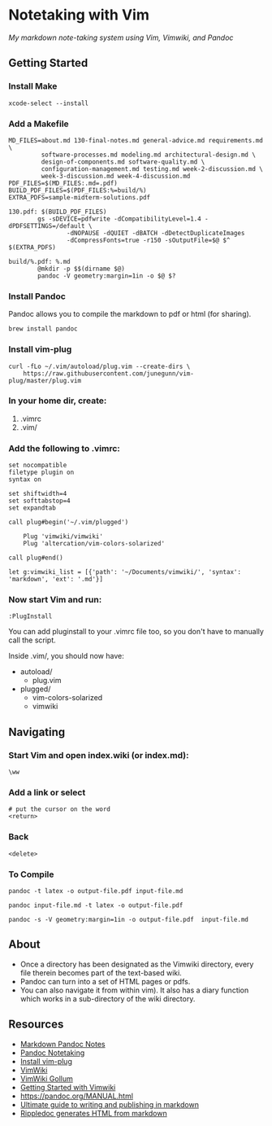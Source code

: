 # Notetaking with Vim

_My markdown note-taking system using Vim, Vimwiki, and Pandoc_

## Getting Started

### Install Make

`xcode-select --install`

### Add a Makefile
```
MD_FILES=about.md 130-final-notes.md general-advice.md requirements.md \
         software-processes.md modeling.md architectural-design.md \
         design-of-components.md software-quality.md \
         configuration-management.md testing.md week-2-discussion.md \
         week-3-discussion.md week-4-discussion.md
PDF_FILES=$(MD_FILES:.md=.pdf)
BUILD_PDF_FILES=$(PDF_FILES:%=build/%)
EXTRA_PDFS=sample-midterm-solutions.pdf

130.pdf: $(BUILD_PDF_FILES)
        gs -sDEVICE=pdfwrite -dCompatibilityLevel=1.4 -dPDFSETTINGS=/default \
                -dNOPAUSE -dQUIET -dBATCH -dDetectDuplicateImages
                -dCompressFonts=true -r150 -sOutputFile=$@ $^ $(EXTRA_PDFS)

build/%.pdf: %.md
        @mkdir -p $$(dirname $@)
        pandoc -V geometry:margin=1in -o $@ $?
```

### Install Pandoc

Pandoc allows you to compile the markdown to pdf or html (for sharing).

`brew install pandoc`

### Install vim-plug
```
curl -fLo ~/.vim/autoload/plug.vim --create-dirs \
    https://raw.githubusercontent.com/junegunn/vim-plug/master/plug.vim
```
### In your home dir, create:

1. .vimrc
2. .vim/

### Add the following to .vimrc:
```
set nocompatible
filetype plugin on
syntax on

set shiftwidth=4
set softtabstop=4
set expandtab

call plug#begin('~/.vim/plugged')

    Plug 'vimwiki/vimwiki'
    Plug 'altercation/vim-colors-solarized'

call plug#end()

let g:vimwiki_list = [{'path': '~/Documents/vimwiki/', 'syntax': 'markdown', 'ext': '.md'}]
```

### Now start Vim and run:

```
:PlugInstall
```

You can add pluginstall to your .vimrc file too, so you don't have to manually call the script.

Inside .vim/, you should now have:

- autoload/
  - plug.vim
- plugged/
  - vim-colors-solarized
  - vimwiki



## Navigating

### Start Vim and open index.wiki (or index.md):
```
\ww
```
### Add a link or select
```
# put the cursor on the word
<return>
```

### Back
```
<delete>
```

### To Compile

```
pandoc -t latex -o output-file.pdf input-file.md
```

```
pandoc input-file.md -t latex -o output-file.pdf
```

```
pandoc -s -V geometry:margin=1in -o output-file.pdf  input-file.md
```

## About

- Once a directory has been designated as the Vimwiki directory, every file therein becomes part of the text-based wiki.
- Pandoc can turn into a set of HTML pages or pdfs.
- You can also navigate it from within vim). It also has a diary function which works in a sub-directory of the wiki directory.

## Resources
- [Markdown Pandoc Notes](https://jamesbvaughan.com/markdown-pandoc-notes/)
- [Pandoc Notetaking](https://blog.getreu.net/projects/pandoc-notetaking/)
- [Install vim-plug](https://github.com/junegunn/vim-plug)
- [VimWiki](https://www.smoothterminal.com/articles/vimwiki)
- [VimWiki Gollum](https://davidyat.es/2017/09/01/vimwiki-plus-gollum/)
- [Getting Started with Vimwiki](https://blog.mague.com/?p=602)
- https://pandoc.org/MANUAL.html
- [Ultimate guide to writing and publishing in markdown](https://blog.ghost.org/markdown/)
- [Rippledoc generates HTML from markdown](http://www.unexpected-vortices.com/sw/rippledoc/index.html)
